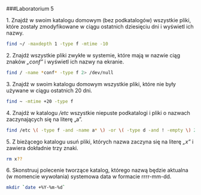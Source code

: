 ###Laboratorium 5

1\. Znajdź w swoim katalogu domowym (bez podkatalogów) wszystkie pliki, które zostały zmodyfikowane w ciągu ostatnich dziesięciu dni i wyświetl ich nazwy.
```sh
find ~/ -maxdepth 1 -type f -mtime -10
```

2\. Znajdź wszystkie pliki zwykłe w systemie, które mają w nazwie ciąg znaków *„conf”* i wyświetl ich nazwy na ekranie.
```sh
find / -name *conf* -type f 2> /dev/null
```

3\. Znajdź w swoim katalogu domowym wszystkie pliki, które nie były używane w ciągu ostatnich 20 dni.
```sh
find ~ -mtime +20 -type f
```
4\. Znajdź w katalogu */etc* wszystkie niepuste podkatalogi i pliki o nazwach zaczynających się na literę „a”.
```sh
find /etc \( -type f -and -name a* \) -or \( -type d -and ! -empty \) 2> /dev/null
```

5\. Z bieżącego katalogu usuń pliki, których nazwa zaczyna się na literę *„x”* i zawiera dokładnie trzy znaki.
```sh
rm x??
```
6\. Skonstruuj polecenie tworzące katalog, którego nazwą będzie aktualna (w momencie wywołania) systemowa data w formacie rrrr-mm-dd.
```sh
mkdir `date +%Y-%m-%d`
```
